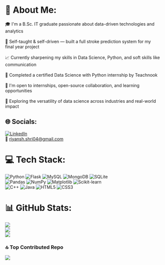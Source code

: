 # 💫 About Me:

🎓 I'm a B.Sc. IT graduate passionate about data-driven technologies and analytics<br>  
🧠 Self-taught & self-driven — built a full stroke prediction system  for my final year project<br>  
📈 Currently sharpening my skills in Data Science, Python, and soft skills like communication<br>  
🤖 Completed a certified Data Science with Python internship by Teachnook<br>  
💬 I'm open to internships, open-source collaboration, and learning opportunities<br>  
🌱 Exploring the versatility of data science across industries and real-world impact<br>  

## 🌐 Socials:

[![LinkedIn](https://img.shields.io/badge/LinkedIn-%230077B5.svg?logo=linkedin&logoColor=white)](https://www.linkedin.com/in/riyansh-shrivastav-796778298/)  
📧 riyansh.shri04@gmail.com

# 💻 Tech Stack:

![Python](https://img.shields.io/badge/python-%2314354C.svg?style=plastic&logo=python&logoColor=white) 
![Flask](https://img.shields.io/badge/flask-%23000.svg?style=plastic&logo=flask&logoColor=white)
![MySQL](https://img.shields.io/badge/mysql-4479A1.svg?style=plastic&logo=mysql&logoColor=white)
![MongoDB](https://img.shields.io/badge/MongoDB-%234ea94b.svg?style=plastic&logo=mongodb&logoColor=white)
![SQLite](https://img.shields.io/badge/sqlite-%2307405e.svg?style=plastic&logo=sqlite&logoColor=white)  
![Pandas](https://img.shields.io/badge/pandas-%23150458.svg?style=plastic&logo=pandas&logoColor=white)
![NumPy](https://img.shields.io/badge/numpy-%23013243.svg?style=plastic&logo=numpy&logoColor=white)
![Matplotlib](https://img.shields.io/badge/Matplotlib-%23ffffff.svg?style=plastic&logo=Matplotlib&logoColor=black)
![Scikit-learn](https://img.shields.io/badge/scikit--learn-F7931E?style=plastic&logo=scikit-learn&logoColor=white)  
![C++](https://img.shields.io/badge/c++-%2300599C.svg?style=plastic&logo=c%2B%2B&logoColor=white)
![Java](https://img.shields.io/badge/java-%23ED8B00.svg?style=plastic&logo=java&logoColor=white)
![HTML5](https://img.shields.io/badge/html5-%23E34F26.svg?style=plastic&logo=html5&logoColor=white)
![CSS3](https://img.shields.io/badge/css3-%231572B6.svg?style=plastic&logo=css3&logoColor=white)

# 📊 GitHub Stats:

![](https://github-readme-stats.vercel.app/api?username=RiyanshOverlord&theme=dark&hide_border=false&include_all_commits=true&count_private=true)<br/>
![](https://github-readme-streak-stats.herokuapp.com/?user=RiyanshOverlord&theme=dark&hide_border=false)<br/>
![](https://github-readme-stats.vercel.app/api/top-langs/?username=RiyanshOverlord&theme=dark&hide_border=false&include_all_commits=true&count_private=true&layout=compact)



### 🔝 Top Contributed Repo

![](https://github-contributor-stats.vercel.app/api?username=RiyanshOverlord&limit=5&theme=dark&combine_all_yearly_contributions=true)

<!-- Proudly created with GPRM ( https://gprm.itsvg.in ) -->
